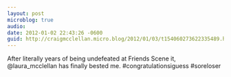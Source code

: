 ```yaml
---
layout: post
microblog: true
audio: 
date: 2012-01-02 22:43:26 -0600
guid: http://craigmcclellan.micro.blog/2012/01/03/t154060273622335489.html
---
```

After literally years of being undefeated at Friends Scene it, @laura_mcclellan has finally bested me. #congratulationsiguess #soreloser
